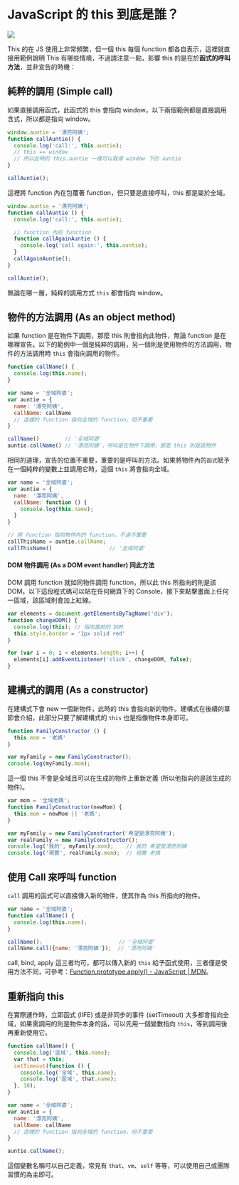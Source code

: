 # JavaScript 的 this 到底是誰？

![](https://firebasestorage.googleapis.com/v0/b/casper-de5d5.appspot.com/o/images%2Fblog%2F201712%2F18_ironman_c9-01.jpg?alt=media&token=9dc270e8-68a3-4cb3-b732-ebdcaf14e0f7)

This 的在 JS 使用上非常頻繁，但一個 this 每個 function 都各自表示，這裡就直接用範例說明 This 有哪些情境，不過請注意一點，影響 this 的是在於**函式的呼叫方法**，並非宣告的時機：

## 純粹的調用 (Simple call)

如果直接調用函式，此函式的 this 會指向 window，以下兩個範例都是直接調用含式，所以都是指向 window。

```js
window.auntie = '漂亮阿姨';
function callAuntie() {
  console.log('call:', this.auntie);
  // this == window
  // 所以此時的 this.auntie 一樣可以取得 window 下的 auntie
}

callAuntie();
```

這裡將 function 內在包覆著 function，但只要是直接呼叫，this 都是屬於全域。

```js
window.auntie = '漂亮阿姨';
function callAuntie () {
  console.log('call:', this.auntie);

  // function 內的 function
  function callAgainAuntie () {
    console.log('call again:', this.auntie);
  }
  callAgainAuntie();
}

callAuntie();
```

無論在哪一層，純粹的調用方式 `this` 都會指向 window。


## 物件的方法調用 (As an object method)

如果 function 是在物件下調用，那麼 this 則會指向此物件，無論 function 是在哪裡宣告。以下的範例中一個是純粹的調用，另一個則是使用物件的方法調用，物件的方法調用時 `this` 會指向調用的物件。

```js
function callName() {
  console.log(this.name);
}

var name = '全域阿婆';
var auntie = {
  name: '漂亮阿姨',
  callName: callName  
  // 這裡的 function 指向全域的 function，但不重要
}

callName()        // '全域阿婆'
auntie.callName() // '漂亮阿姨'，呼叫是在物件下調用，那麼 this 則是該物件
```

相同的道理，宣告的位置不重要，重要的是呼叫的方法。如果將物件內的`函式`賦予在一個純粹的變數上並調用它時，這個 `this` 將會指向全域。

```js
var name = '全域阿婆';
var auntie = {
  name: '漂亮阿姨',
  callName: function () {
    console.log(this.name);
  }
}

// 將 function 指向物件內的 function，不過不重要
callThisName = auntie.callName; 
callThisName()                  // '全域阿婆'
```

#### DOM 物件調用 (As a DOM event handler) 同此方法

DOM 調用 function 就如同物件調用 function，所以此 this 所指向的則是該 DOM。以下這段程式碼可以貼在任何網頁下的 Console，接下來點擊畫面上任何一區域，該區域則會加上紅線。

```js
var elements = document.getElementsByTagName('div');
function changeDOM() {
  console.log(this); // 指向當前的 DOM
  this.style.border = '1px solid red'
}

for (var i = 0; i < elements.length; i++) {
  elements[i].addEventListener('click', changeDOM, false);
}
```

## 建構式的調用 (As a constructor)

在建構式下會 new 一個新物件，此時的 this 會指向新的物件。建構式在後續的章節會介紹，此部分只要了解建構式的 `this` 也是指像物件本身即可。

```js
function FamilyConstructor () {
  this.mom = '老媽'
}

var myFamily = new FamilyConstructor();
console.log(myFamily.mom);
```

這一個 this 不會是全域且可以在生成的物件上重新定義 (所以他指向的是該生成的物件)。

```js
var mom = '全域老媽';
function FamilyConstructor(newMom) {
  this.mom = newMom || '老媽';
}

var myFamily = new FamilyConstructor('希望是漂亮阿姨');
var realFamily = new FamilyConstructor();
console.log('我的', myFamily.mom);    // 我的 希望是漂亮阿姨
console.log('現實', realFamily.mom);  // 現實 老媽
```

## 使用 Call 來呼叫 function

`call` 調用的函式可以直接傳入新的物件，使其作為 this 所指向的物件。

```js
var name = '全域阿婆';
function callName() {
  console.log(this.name);
}

callName();                        // '全域阿婆'
callName.call({name: '漂亮阿姨'});  // '漂亮阿姨'
```

call, bind, apply 這三者均可，都可以傳入新的 `this` 給予函式使用，三者僅是使用方法不同，可參考：[Function.prototype.apply() - JavaScript | MDN](https://developer.mozilla.org/zh-TW/docs/Web/JavaScript/Reference/Global_Objects/Function/apply)。

## 重新指向 this

在實際運作時，立即函式 (IIFE) 或是非同步的事件 (setTimeout) 大多都會指向全域，如果需調用的則是物件本身的話，可以先用一個變數指向 `this`，等到調用後再重新使用它。

```js
function callName() {
  console.log('區域', this.name);
  var that = this;
  setTimeout(function () {
    console.log('全域', this.name);
    console.log('區域', that.name);
  }, 10);
}

var name = '全域阿婆';
var auntie = {
  name: '漂亮阿姨',
  callName: callName  
  // 這裡的 function 指向全域的 function，但不重要
}

auntie.callName();
```

這個變數名稱可以自己定義，常見有 `that`、`vm`、`self` 等等，可以使用自己或團隊習慣的為主即可。